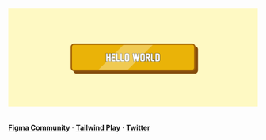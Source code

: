 <a href="delicious-delightful-reflective-button-andredezzy.vercel.app">
  <img alt="A delightful, reflective button component for React, fully built with Tailwind CSS over shadcn/ui button component." src="https://github.com/andredezzy/delicious-delightful-reflective-button/blob/main/.github/cover.png?raw=true">
  <br/>
  <br/>
</a>

<p>
  <a href="https://t.co/b9Ul8Kxpuh"><strong>Figma Community</strong></a>
  <span> · </span>
  <a href="https://play.tailwindcss.com/rUmiQMqnEg"><strong>Tailwind Play</strong></a>
  <span> · </span>
  <a href="https://twitter.com/andredezzy"><strong>Twitter</strong></a>
</p>
